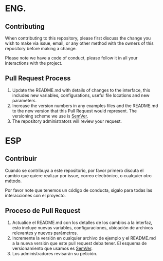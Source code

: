 # ENG.
## Contributing
When contributing to this repository, please first discuss the change you wish to make via issue, email, or any other method with the owners of this repository before making a change.

Please note we have a code of conduct, please follow it in all your interactions with the project.

## Pull Request Process
1. Update the README.md with details of changes to the interface, this includes new variables, configurations, useful file locations and new parameters.
2. Increase the version numbers in any examples files and the README.md to the new version that this Pull Request would represent. The versioning scheme we use is [SemVer](https://semver.org/).
3. The repository administrators will review your request.
# ESP
## Contribuir
Cuando se contribuya a este repositorio, por favor primero discuta el cambio que quiere realizar por issue, correo electrónico, o cualquier otro método.

Por favor note que tenemos un código de conducta, sigalo para todas las interacciones con el proyecto.

## Proceso de Pull Request
1. Actualice el README.md con los detalles de los cambios a la interfaz, esto incluye nuevas variables, configuraciones, ubicación de archivos relevantes y nuevos parámetros.
2. Incremente la versión en cualquier archivo de ejemplo y el README.md a la nueva versión que este pull request deba tener. El esquema de versionamiento que usamos es [SemVer](https://semver.org/).
3. Los administradores revisarán su petición.
